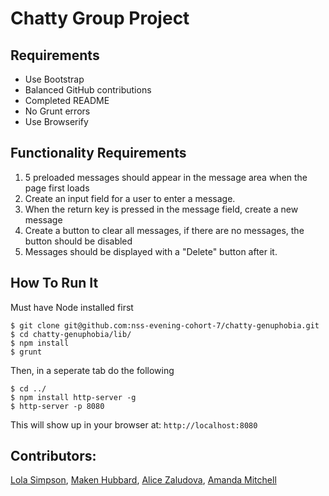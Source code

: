 # Chatty Group Project

## Requirements
* Use Bootstrap
* Balanced GitHub contributions
* Completed README
* No Grunt errors
* Use Browserify

## Functionality Requirements
1. 5 preloaded messages should appear in the message area when the page first loads
2. Create an input field for a user to enter a message.
3. When the return key is pressed in the message field, create a new message
4. Create a button to clear all messages, if there are no messages, the button should be disabled
5. Messages should be displayed with a "Delete" button after it.

## How To Run It
Must have Node installed first
```
$ git clone git@github.com:nss-evening-cohort-7/chatty-genuphobia.git
$ cd chatty-genuphobia/lib/
$ npm install
$ grunt
```
Then, in a seperate tab do the following
```
$ cd ../
$ npm install http-server -g
$ http-server -p 8080
```

This will show up in your browser at:
`http://localhost:8080`

## Contributors:
[Lola Simpson]("https://github.com/lolasimp"),
[Maken Hubbard]("https://github.com/MakenHubbard"),
[Alice Zaludova]("https://github.com/aliciazaludova"),
[Amanda Mitchell]("https://github.com/AmandaM04")